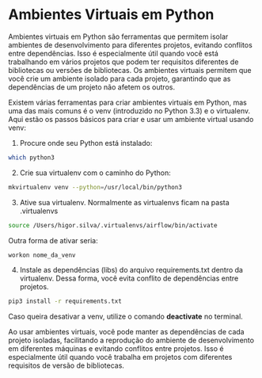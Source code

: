 # Ambientes Virtuais em Python

Ambientes virtuais em Python são ferramentas que permitem isolar ambientes de desenvolvimento para diferentes projetos, evitando conflitos entre dependências.
Isso é especialmente útil quando você está trabalhando em vários projetos que podem ter requisitos diferentes de bibliotecas ou versões de bibliotecas.
Os ambientes virtuais permitem que você crie um ambiente isolado para cada projeto, garantindo que as dependências de um projeto não afetem os outros.

Existem várias ferramentas para criar ambientes virtuais em Python, mas uma das mais comuns é o venv (introduzido no Python 3.3) e o virtualenv.
Aqui estão os passos básicos para criar e usar um ambiente virtual usando venv:

1. Procure onde seu Python está instalado:

```bash
which python3
```

2. Crie sua virtualenv com o caminho do Python:

```bash
mkvirtualenv venv --python=/usr/local/bin/python3
```

3. Ative sua virtualenv. Normalmente as virtualenvs ficam na pasta .virtualenvs

```bash
source /Users/higor.silva/.virtualenvs/airflow/bin/activate
```

Outra forma de ativar seria:

```bash
workon nome_da_venv
```

4. Instale as dependências (libs) do arquivo requirements.txt dentro da virtualenv. Dessa forma, você evita conflito de dependências entre projetos.

```bash
pip3 install -r requirements.txt
```

Caso queira desativar a venv, utilize o comando **deactivate** no terminal.


Ao usar ambientes virtuais, você pode manter as dependências de cada projeto isoladas, facilitando a reprodução do ambiente de desenvolvimento
em diferentes máquinas e evitando conflitos entre projetos. Isso é especialmente útil quando você trabalha em projetos com diferentes requisitos de versão de bibliotecas.
